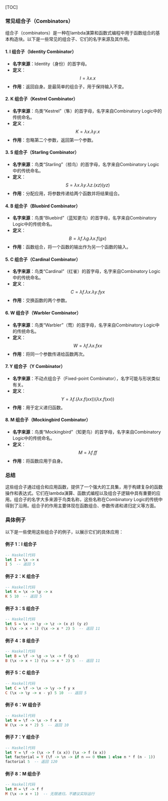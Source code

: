[TOC]

### 常见组合子（Combinators）

组合子（combinators）是一种在lambda演算和函数式编程中用于函数组合的基本构造块。以下是一些常见的组合子、它们的名字来源及其作用。

#### 1. I 组合子（Identity Combinator）
- **名字来源**：Identity（身份）的首字母。
- **定义**：$$ I = \lambda x . x$$
- **作用**：返回自身。是最简单的组合子，用于保持输入不变。

#### 2. K 组合子（Kestrel Combinator）
- **名字来源**：鸟类“Kestrel”（隼）的首字母，名字来自Combinatory Logic中的传统命名。
- **定义**：$$ K = \lambda x . \lambda y . x$$
- **作用**：忽略第二个参数，返回第一个参数。

#### 3. S 组合子（Starling Combinator）
- **名字来源**：鸟类“Starling”（椋鸟）的首字母，名字来自Combinatory Logic中的传统命名。
- **定义**：$$ S = \lambda x . \lambda y . \lambda z . (xz)(yz)$$
- **作用**：分配应用，将参数传递给两个函数并将结果组合。

#### 4. B 组合子（Bluebird Combinator）
- **名字来源**：鸟类“Bluebird”（蓝知更鸟）的首字母，名字来自Combinatory Logic中的传统命名。
- **定义**：$$ B = \lambda f . \lambda g . \lambda x . f (g x)$$
- **作用**：函数组合，将一个函数的输出作为另一个函数的输入。

#### 5. C 组合子（Cardinal Combinator）
- **名字来源**：鸟类“Cardinal”（红雀）的首字母，名字来自Combinatory Logic中的传统命名。
- **定义**：$$ C = \lambda f . \lambda x . \lambda y . f y x$$
- **作用**：交换函数的两个参数。

#### 6. W 组合子（Warbler Combinator）
- **名字来源**：鸟类“Warbler”（莺）的首字母，名字来自Combinatory Logic中的传统命名。
- **定义**：$$ W = \lambda f . \lambda x . f x x$$
- **作用**：将同一个参数传递给函数两次。

#### 7. Y 组合子（Y Combinator）
- **名字来源**：不动点组合子（Fixed-point Combinator），名字可能与形状类似有关。
- **定义**：$$ Y = \lambda f . (\lambda x . f (x x)) (\lambda x . f (x x))$$
- **作用**：用于定义递归函数。

#### 8. M 组合子（Mockingbird Combinator）
- **名字来源**：鸟类“Mockingbird”（知更鸟）的首字母，名字来自Combinatory Logic中的传统命名。
- **定义**：$$ M = \lambda f . f f$$
- **作用**：将函数应用于自身。

### 总结

这些组合子通过组合和应用函数，提供了一个强大的工具集，用于构建复杂的函数操作和表达式。它们在lambda演算、函数式编程以及组合子逻辑中具有重要的应用。组合子的名字大多来源于鸟类名称，这些名称在Combinatory Logic的传统中得到了沿用。组合子的作用主要体现在函数组合、参数传递和递归定义等方面。

### 具体例子

以下是一些使用这些组合子的例子，以展示它们的具体应用：

#### 例子 1：I 组合子
```haskell
-- Haskell代码
let I = \x -> x
I 5  -- 返回 5
```

#### 例子 2：K 组合子
```haskell
-- Haskell代码
let K = \x -> \y -> x
K 5 10  -- 返回 5
```

#### 例子 3：S 组合子
```haskell
-- Haskell代码
let S = \x -> \y -> \z -> (x z) (y z)
S (\x -> x + 1) (\x -> x * 2) 5  -- 返回 11
```

#### 例子 4：B 组合子
```haskell
-- Haskell代码
let B = \f -> \g -> \x -> f (g x)
B (\x -> x + 1) (\x -> x * 2) 5  -- 返回 11
```

#### 例子 5：C 组合子
```haskell
-- Haskell代码
let C = \f -> \x -> \y -> f y x
C (\x -> \y -> x - y) 5 10  -- 返回 5
```

#### 例子 6：W 组合子
```haskell
-- Haskell代码
let W = \f -> \x -> f x x
W (\x -> x * 2) 5  -- 返回 10
```

#### 例子 7：Y 组合子
```haskell
-- Haskell代码
let Y = \f -> (\x -> f (x x)) (\x -> f (x x))
let factorial = Y (\f -> \n -> if n == 0 then 1 else n * f (n - 1))
factorial 5  -- 返回 120
```

#### 例子 8：M 组合子
```haskell
-- Haskell代码
let M = \f -> f f
M (\x -> x + 1)  -- 无限递归，不建议实际运行
```